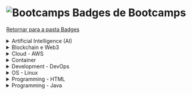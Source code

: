 <!-- # Bootcamps -->
# <img src="https://raw.githubusercontent.com/Tarikul-Islam-Anik/Animated-Fluent-Emojis/master/Emojis/Objects/Graduation%20Cap.png" alt="Bootcamps" width="45px"> Badges de Bootcamps
[Retornar para a pasta Badges](../)

<details><summary>Artificial Intelligence (AI)</summary>
    <div>
        <a href="https://github.com/PedroHeeger/boot/tree/main/dio/ai/boot_023"><img src="./ai/logo_boot_023.png" alt="logo_boot_023" style="height:150px; width:auto;"></a>
        <a href="https://github.com/PedroHeeger/boot/tree/main/dio/ai/boot_024"><img src="./ai/logo_boot_024.png" alt="logo_boot_024" style="height:150px; width:auto;"></a>
        <a href="https://github.com/PedroHeeger/boot/tree/main/dio/ai/boot_028"><img src="./ai/logo_boot_028.png" alt="logo_boot_028" style="height:150px; width:auto;"></a>
        <a href="https://github.com/PedroHeeger/boot/tree/main/dio/ai/boot_029"><img src="./ai/logo_boot_029.png" alt="logo_boot_029" style="height:150px; width:auto;"></a>
    </div>
</details>

<details><summary>Blockchain e Web3</summary>
    <div>
        <a href="https://github.com/PedroHeeger/boot/tree/main/dio/blockchain/boot_025/"><img src="./blockchain/logo_boot_025.png" alt="logo_boot_025" style="height:150px; width:auto;"></a>
        <a href="https://github.com/PedroHeeger/boot/tree/main/dio/blockchain/boot_026/"><img src="./blockchain/logo_boot_026.png" alt="logo_boot_026" style="height:150px; width:auto;"></a>
        <a href="https://github.com/PedroHeeger/boot/tree/main/dio/blockchain/boot_027/"><img src="./blockchain/logo_boot_027.png" alt="logo_boot_027" style="height:150px; width:auto;"></a>
    </div>
</details>

<details><summary>Cloud - AWS</summary>
    <div>
        <a href="https://github.com/PedroHeeger/boot/tree/main/dio/aws/boot_011"><img src="./cloud/aws/logo_boot_011.png" alt="logo_boot_011" style="height:150px; width:auto;"></a>
        <a href="https://github.com/PedroHeeger/boot/tree/main/dio/aws/boot_012"><img src="./cloud/aws/logo_boot_012.png" alt="logo_boot_012" style="height:150px; width:auto;"></a>
        <a href="https://github.com/PedroHeeger/boot/tree/main/dio/aws/boot_013"><img src="./cloud/aws/logo_boot_013.png" alt="logo_boot_013" style="height:150px; width:auto;"></a>
        <a href="https://github.com/PedroHeeger/boot/tree/main/dio/aws/boot_014"><img src="./cloud/aws/logo_boot_014.png" alt="logo_boot_014" style="height:150px; width:auto;"></a>
    </div>
</details>

<details><summary>Container</summary>
    <div>
        <a href="https://github.com/PedroHeeger/boot/tree/main/dio/docker/boot_006"><img src="./container/logo_boot_006.png" alt="logo_boot_006" style="height:150px; width:auto;"></a>
        <a href="https://github.com/PedroHeeger/boot/tree/main/dio/kubernetes/boot_015"><img src="./container/logo_boot_015.png" alt="logo_boot_015" style="height:150px; width:auto;"></a>
    </div>
</details>

<details><summary>Development - DevOps</summary>
    <div>
        <a href="https://github.com/PedroHeeger/boot/tree/main/dio/devops/boot_017"><img src="./devops/logo_boot_017.png" alt="logo_boot_017" style="height:150px; width:auto;"></a>
        <a href="https://github.com/PedroHeeger/boot/tree/main/dio/devops/boot_020"><img src="./devops/logo_boot_020.webp" alt="logo_boot_020" style="height:150px; width:auto;"></a>
    </div>
</details>

<details><summary>OS - Linux</summary>
    <div>
        <a href="https://github.com/PedroHeeger/boot/tree/main/dio/linux/boot_003"><img src="./os/linux/logo_boot_003.png" alt="logo_boot_003" style="height:150px; width:auto;"></a>
        <a href="https://github.com/PedroHeeger/boot/tree/main/dio/linux/boot_004"><img src="./os/linux/logo_boot_004.png" alt="logo_boot_004" style="height:150px; width:auto;"></a>
        <a href="https://github.com/PedroHeeger/boot/tree/main/dio/linux/boot_005"><img src="./os/linux/logo_boot_005.png" alt="logo_boot_005" style="height:150px; width:auto;"></a>
    </div>
</details>

<details><summary>Programming - HTML</summary>
    <div>
        <a href="https://github.com/PedroHeeger/boot/tree/main/dio/html/boot_007"><img src="./programming/html/logo_boot_007.png" alt="logo_boot_007" style="height:150px; width:auto;"></a>
    </div>
</details>

<details><summary>Programming - Java</summary>
    <div>
        <a href="https://github.com/PedroHeeger/boot/tree/main/dio/java/boot_010"><img src="./programming/java/logo_boot_010.png" alt="logo_boot_010" style="height:150px; width:auto;"></a>
    </div>
</details>